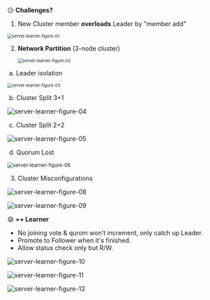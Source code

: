 :confused: **Challenges?**

1. New Cluster member **overloads** Leader by "member add"



<img src="https://etcd.io/docs/v3.5/learning/img/server-learner-figure-01.png" alt="server-learner-figure-01" style="zoom:67%;" />



2. **Network Partition** (3-node cluster)

   

   <img src="https://etcd.io/docs/v3.5/learning/img/server-learner-figure-02.png" alt="server-learner-figure-02" style="zoom:67%;" />



​	a. Leader isolation



<img src="https://etcd.io/docs/v3.5/learning/img/server-learner-figure-03.png" alt="server-learner-figure-03" style="zoom: 67%;" />



​	b. Cluster Split 3+1



![server-learner-figure-04](https://etcd.io/docs/v3.5/learning/img/server-learner-figure-04.png)



​	c. Cluster Split 2+2



![server-learner-figure-05](https://etcd.io/docs/v3.5/learning/img/server-learner-figure-05.png)



​	d. Quorum Lost



<img src="https://etcd.io/docs/v3.5/learning/img/server-learner-figure-06.png" alt="server-learner-figure-06" style="zoom:80%;" />



3. Cluster Misconfigurations



![server-learner-figure-08](https://etcd.io/docs/v3.5/learning/img/server-learner-figure-08.png)



![server-learner-figure-09](https://etcd.io/docs/v3.5/learning/img/server-learner-figure-09.png)



:smile: **++ Learner**

- No joining vote & qurom won't increment, only catch up Leader.
- Promote to Follower when it's finished.
- Allow status check only but R/W.



![server-learner-figure-10](https://etcd.io/docs/v3.5/learning/img/server-learner-figure-10.png)



![server-learner-figure-11](https://etcd.io/docs/v3.5/learning/img/server-learner-figure-11.png)



![server-learner-figure-13](https://etcd.io/docs/v3.5/learning/img/server-learner-figure-13.png)